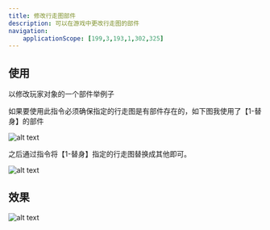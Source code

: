 ```yaml
---
title: 修改行走图部件
description: 可以在游戏中更改行走图的部件
navigation:
    applicationScope: [199,3,193,1,302,325]
---
```


## 使用

以修改玩家对象的一个部件举例子

如果要使用此指令必须确保指定的行走图是有部件存在的，如下图我使用了【1-替身】的部件

![alt text](https://cdn.gcw.wiki/gcw/image/zh_hans/commands/sceneobject/modifyingavatarparts/image.png)

之后通过指令将【1-替身】指定的行走图替换成其他即可。

![alt text](https://cdn.gcw.wiki/gcw/image/zh_hans/commands/sceneobject/modifyingavatarparts/image-1.png)

## 效果

![alt text](https://cdn.gcw.wiki/gcw/image/zh_hans/commands/sceneobject/modifyingavatarparts/1.gif)
